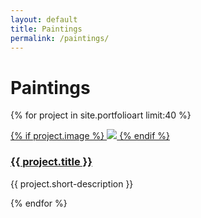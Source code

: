```yaml
---
layout: default
title: Paintings
permalink: /paintings/
---
```


<h1 class="page-heading">Paintings</h1>

<div class="home">

  {% for project in site.portfolioart limit:40 %}
  <div class="thumbnail-container col-xs-12 col-md-4">
    <a href="{{ project.url | prepend: site.baseurl }}">
      <div class="thumbnail">
        {% if project.image %}
        <img src="/{{ project.image }}">
        {% endif %}
        <h3>
          <a class="project-link" href="{{ project.url | prepend: site.baseurl }}">{{ project.title }}</a>
        </h3>
        <p>{{ project.short-description }}</p>
      </div>
    </a>
  </div>
  {% endfor %}

</div>